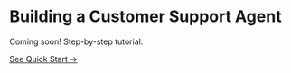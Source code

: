 # Building a Customer Support Agent

Coming soon! Step-by-step tutorial.

[See Quick Start →](/getting-started/quick-start)
